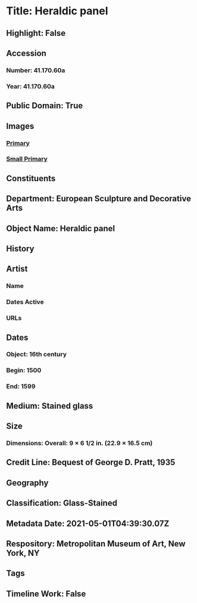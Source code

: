 # Title: Heraldic panel
## Highlight: False
## Accession
### Number: 41.170.60a
### Year: 41.170.60a
## Public Domain: True
## Images
### [Primary](https://images.metmuseum.org/CRDImages/es/original/238050.jpg)
### [Small Primary](https://images.metmuseum.org/CRDImages/es/web-large/238050.jpg)
## Constituents
## Department: European Sculpture and Decorative Arts
## Object Name: Heraldic panel
## History
## Artist
### Name
### Dates Active
### URLs
## Dates
### Object: 16th century
### Begin: 1500
### End: 1599
## Medium: Stained glass
## Size
### Dimensions: Overall: 9 × 6 1/2 in. (22.9 × 16.5 cm)
## Credit Line: Bequest of George D. Pratt, 1935
## Geography
## Classification: Glass-Stained
## Metadata Date: 2021-05-01T04:39:30.07Z
## Respository: Metropolitan Museum of Art, New York, NY
## Tags
## Timeline Work: False